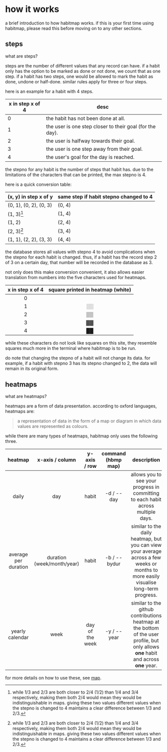 # how it works
a brief introduction to how habitmap works. if this is your first time using habitmap, please read this before moving on to any other sections.

## steps
what are steps?

steps are the number of different values that any record can have. 
if a habit only has the option to be marked as done or not done, we count that as one step.
if a habit has two steps, one would be allowed to mark the habit as done, undone or half-done. 
similar rules apply for three or four steps.

here is an example for a habit with 4 steps.

| x in step x of 4     | desc |
| ----------------     | ---- |
| 0                    | the habit has not been done at all. |
| 1                    | the user is one step closer to their goal (for the day). |
| 2                    | the user is halfway towards their goal. |
| 3                    | the user is one step away from their goal. |
| 4                    | the user's goal for the day is reached. |

the stepno for any habit is the number of steps that habit has. due to the limitations of the characters that can be printed, the max stepno is 4.

here is a quick conversion table:

| (x, y) in step x of y  | same step if habit stepno changed to 4 |
| ---------------------- | -------------------------------------- |
| (0, 1), (0, 2), (0, 3) | (0, 4)                                 |
| (1, 3)[^1]             | (1, 4)                                 |
| (1, 2)                 | (2, 4)                                 |
| (2, 3)[^1]             | (3, 4)                                 | 
| (1, 1), (2, 2), (3, 3) | (4, 4)                                 |

the database stores all values with stepno 4 to avoid complications when the stepno for each habit is changed.
thus, if a habit has the record step 2 of 3 on a certain day, that number will be recorded in the database as 3.

not only does this make conversion convenient, it also allows easier translation from numbers into the five characters used for heatmaps.

| x in step x of 4 | square printed in heatmap (white) |
| :--------------: | :-------------------------------: |
| 0                |                                   |
| 1                | ░░                                |
| 2                | ▒▒                                |
| 3                | ▓▓                                |
| 4                | ██                                |

while these characters do not look like squares on this site, they resemble squares much more in the terminal where habitmap is to be run.

do note that changing the stepno of a habit will not change its data. 
for example, if a habit with stepno 3 has its stepno changed to 2, the data will remain in its original form.

[^1]: while 1/3 and 2/3 are both closer to 2/4 (1/2) than 1/4 and 3/4 respectively, making them both 2/4 would mean they would be indistinguishable in maps. giving these two values different values when the stepno is changed to 4 maintains a clear difference between 1/3 and 2/3.

## heatmaps
what are heatmaps?

heatmaps are a form of data presentation. according to oxford languages, heatmaps are:
> a representation of data in the form of a map or diagram in which data values are represented as colours.

while there are many types of heatmaps, habitmap only uses the following three.

| heatmap | x-axis / column | y-axis / row | command (hbmp map) | description |
|:-------:|:---------------:|:------------:|:------------------:|:-----------:|
| daily   | day             | habit        | -d / --day         | allows you to see your progress in committing to each habit across multiple days.
| average per duration | duration (week/month/year) | habit | -b / --bydur | similar to the daily heatmap, but you can view your average across a few weeks or months to more easily visualise long-term progress.
| yearly calendar | week    | day of the week | -y / --year     | similar to the github contributions heatmap at the bottom of the user profile, but only allows **one** habit and across **one** year.

for more details on how to use these, see [map](commands/map.md).
